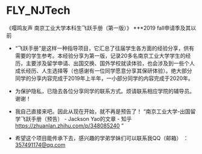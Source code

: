 # FLY_NJTech
《嘤鸣友声   南京工业大学本科生飞跃手册（第一版）》 ***2019 fall申请季及其以前

* “飞跃手册”是这样一种指导项目，它汇总了往届学生各方面的经验分享，供有需要的学生参考。本经验分享为第一版，记录20多名南京工业大学学生的经历，主要涉及留学申请、出国交换、国外学校就读体验，也会涉及到一些个人成长经历、人生选择等（也感谢有一位同学愿意分享其保研体验）。绝大部分同学的分享内容完成于2019年上半年，一小部分同学的内容完成于2020年。 

* 为保护隐私，已隐去各位分享同学的联系方式。烦请联系相应学院的辅导员。谢谢！

* 我自己直接来吧。因此从现在开始，就不再是预告了！    “南京工业大学-出国留学飞跃手册（预告） - Jackson Yao的文章 - 知乎   https://zhuanlan.zhihu.com/p/348085240   ”

* 希望这个项目能传承下去，感兴趣的学弟学妹们可以联系我QQ（邮箱） ：357491174@qq.com
